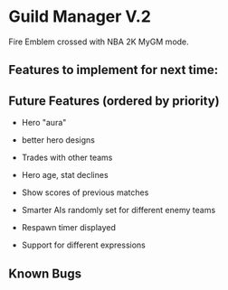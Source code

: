 # Guild Manager V.2

Fire Emblem crossed with NBA 2K MyGM mode.

## Features to implement for next time:

## Future Features (ordered by priority)

- Hero "aura"
- better hero designs

- Trades with other teams
- Hero age, stat declines
- Show scores of previous matches
- Smarter AIs randomly set for different enemy teams
- Respawn timer displayed
- Support for different expressions

## Known Bugs

<!-- Update this with bugs found during playtesting -->
